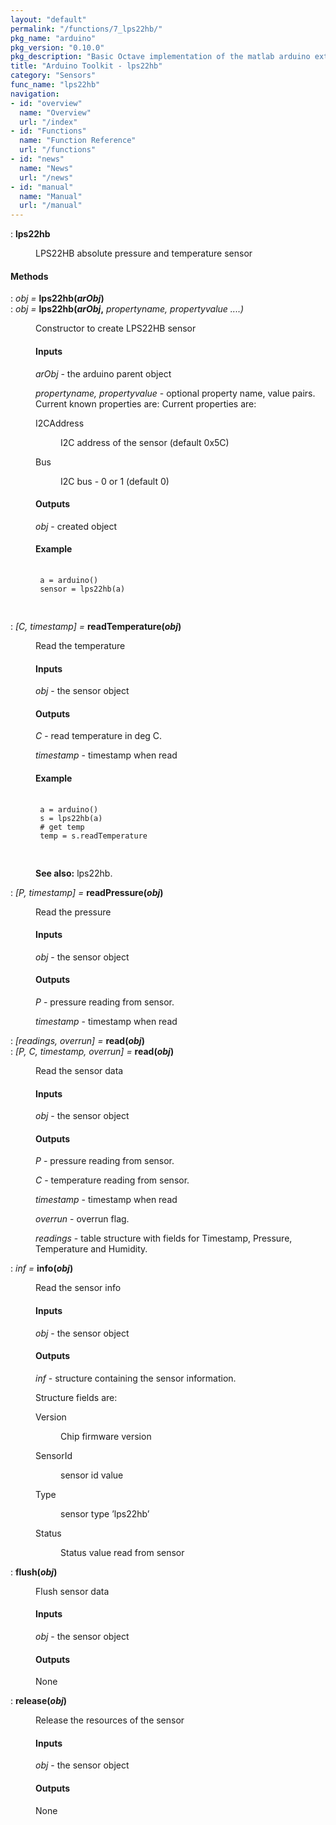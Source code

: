 ```yaml
---
layout: "default"
permalink: "/functions/7_lps22hb/"
pkg_name: "arduino"
pkg_version: "0.10.0"
pkg_description: "Basic Octave implementation of the matlab arduino extension,  allowing communication to a programmed arduino board to control its  hardware."
title: "Arduino Toolkit - lps22hb"
category: "Sensors"
func_name: "lps22hb"
navigation:
- id: "overview"
  name: "Overview"
  url: "/index"
- id: "Functions"
  name: "Function Reference"
  url: "/functions"
- id: "news"
  name: "News"
  url: "/news"
- id: "manual"
  name: "Manual"
  url: "/manual"
---
```

<dl class="def">
<dt id="index-lps22hb"><span class="category">: </span><span><em></em> <strong>lps22hb</strong><a href='#index-lps22hb' class='copiable-anchor'></a></span></dt>
<dd><p>LPS22HB absolute pressure and temperature sensor
 </p></dd></dl>

<span id="Methods"></span><h4 class="subheading">Methods</h4>
<dl class="def">
<dt id="index-lps22hb_0028arObj_0029"><span class="category">: </span><span><em><var>obj</var> =</em> <strong>lps22hb(<var>arObj</var>)</strong><a href='#index-lps22hb_0028arObj_0029' class='copiable-anchor'></a></span></dt>
<dt id="index-lps22hb_0028arObj_002c"><span class="category">: </span><span><em><var>obj</var> =</em> <strong>lps22hb(<var>arObj</var>,</strong> <em><var>propertyname, propertyvalue</var> ....)</em><a href='#index-lps22hb_0028arObj_002c' class='copiable-anchor'></a></span></dt>
<dd><p>Constructor to create LPS22HB sensor
 </p><span id="Inputs"></span><h4 class="subsubheading">Inputs</h4>
<p><var>arObj</var> - the arduino parent object
</p>
<p><var>propertyname, propertyvalue</var> - optional property name, value pairs.
 Current known properties are:
 Current properties are:
 </p><dl compact="compact">
<dt><span>I2CAddress</span></dt>
<dd><p>I2C address of the sensor (default 0x5C)
 </p></dd>
<dt><span>Bus</span></dt>
<dd><p>I2C bus  - 0 or 1 (default 0)
 </p></dd>
</dl>

<span id="Outputs"></span><h4 class="subsubheading">Outputs</h4>
<p><var>obj</var> - created object
</p>
<span id="Example"></span><h4 class="subsubheading">Example</h4>
<div class="example">
<pre class="example"> <code>
 a = arduino()
 sensor = lps22hb(a)
 </code>
 </pre></div>
</dd></dl>

<dl class="def">
<dt id="index-readTemperature_0028obj_0029"><span class="category">: </span><span><em>[<var>C</var>, <var>timestamp</var>] =</em> <strong>readTemperature(<var>obj</var>)</strong><a href='#index-readTemperature_0028obj_0029' class='copiable-anchor'></a></span></dt>
<dd><p>Read the temperature
</p>
<span id="Inputs-1"></span><h4 class="subsubheading">Inputs</h4>
<p><var>obj</var> - the sensor object
</p>
<span id="Outputs-1"></span><h4 class="subsubheading">Outputs</h4>
<p><var>C</var> - read temperature in deg C.
</p>
<p><var>timestamp</var> - timestamp when read
</p>
<span id="Example-1"></span><h4 class="subsubheading">Example</h4>
<div class="example">
<pre class="example"> <code>
 a = arduino()
 s = lps22hb(a)
 # get temp
 temp = s.readTemperature
 </code>
 </pre></div>

<p><strong>See also:</strong> lps22hb.
 </p></dd></dl>

<dl class="def">
<dt id="index-readPressure_0028obj_0029"><span class="category">: </span><span><em>[<var>P</var>, <var>timestamp</var>] =</em> <strong>readPressure(<var>obj</var>)</strong><a href='#index-readPressure_0028obj_0029' class='copiable-anchor'></a></span></dt>
<dd><p>Read the pressure
</p>
<span id="Inputs-2"></span><h4 class="subsubheading">Inputs</h4>
<p><var>obj</var> - the sensor object
</p>
<span id="Outputs-2"></span><h4 class="subsubheading">Outputs</h4>
<p><var>P</var> - pressure reading from sensor.
</p>
<p><var>timestamp</var> - timestamp when read
 </p></dd></dl>
 
<dl class="def">
<dt id="index-read_0028obj_0029"><span class="category">: </span><span><em>[<var>readings</var>, <var>overrun</var>] =</em> <strong>read(<var>obj</var>)</strong><a href='#index-read_0028obj_0029' class='copiable-anchor'></a></span></dt>
<dt id="index-read_0028obj_0029-1"><span class="category">: </span><span><em>[<var>P</var>, <var>C</var>, <var>timestamp</var>, <var>overrun</var>] =</em> <strong>read(<var>obj</var>)</strong><a href='#index-read_0028obj_0029-1' class='copiable-anchor'></a></span></dt>
<dd><p>Read the sensor data
</p>
<span id="Inputs-3"></span><h4 class="subsubheading">Inputs</h4>
<p><var>obj</var> - the sensor object
</p>
<span id="Outputs-3"></span><h4 class="subsubheading">Outputs</h4>
<p><var>P</var> - pressure reading from sensor.
</p>
<p><var>C</var> - temperature reading from sensor.
</p>
<p><var>timestamp</var> - timestamp when read
</p>
<p><var>overrun</var> - overrun flag.
</p>
<p><var>readings</var> - table structure with fields for Timestamp, Pressure, Temperature and Humidity.
 </p></dd></dl>
 
<dl class="def">
<dt id="index-info_0028obj_0029"><span class="category">: </span><span><em><var>inf</var> =</em> <strong>info(<var>obj</var>)</strong><a href='#index-info_0028obj_0029' class='copiable-anchor'></a></span></dt>
<dd><p>Read the sensor info
</p>
<span id="Inputs-4"></span><h4 class="subsubheading">Inputs</h4>
<p><var>obj</var> - the sensor object
</p>
<span id="Outputs-4"></span><h4 class="subsubheading">Outputs</h4>
<p><var>inf</var> - structure containing the sensor information.
</p>
<p>Structure fields are:
 </p><dl compact="compact">
<dt><span>Version</span></dt>
<dd><p>Chip firmware version
 </p></dd>
<dt><span>SensorId</span></dt>
<dd><p>sensor id value
 </p></dd>
<dt><span>Type</span></dt>
<dd><p>sensor type &rsquo;lps22hb&rsquo;
 </p></dd>
<dt><span>Status</span></dt>
<dd><p>Status value read from sensor
 </p></dd>
</dl>

</dd></dl>

<dl class="def">
<dt id="index-flush_0028obj_0029"><span class="category">: </span><span><em></em> <strong>flush(<var>obj</var>)</strong><a href='#index-flush_0028obj_0029' class='copiable-anchor'></a></span></dt>
<dd><p>Flush sensor data
</p>
<span id="Inputs-5"></span><h4 class="subsubheading">Inputs</h4>
<p><var>obj</var> - the sensor object
</p>
<span id="Outputs-5"></span><h4 class="subsubheading">Outputs</h4>
<p>None
 </p></dd></dl>

<dl class="def">
<dt id="index-release_0028obj_0029"><span class="category">: </span><span><em></em> <strong>release(<var>obj</var>)</strong><a href='#index-release_0028obj_0029' class='copiable-anchor'></a></span></dt>
<dd><p>Release the resources of the sensor
</p>
<span id="Inputs-6"></span><h4 class="subsubheading">Inputs</h4>
<p><var>obj</var> - the sensor object
</p>
<span id="Outputs-6"></span><h4 class="subsubheading">Outputs</h4>
<p>None
 </p></dd></dl>